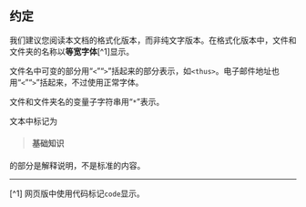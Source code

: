## 约定

我们建议您阅读本文档的格式化版本，而非纯文字版本。在格式化版本中，文件和文件夹的名称以**等宽字体**[^1]显示。

文件名中可变的部分用“`<`”“`>`”括起来的部分表示，如`<thus>`。电子邮件地址也用“`<`”“`>`”括起来，不过使用正常字体。

文件和文件夹名的变量子字符串用“`*`”表示。

文本中标记为
> #### 基础知识

的部分是解释说明，不是标准的内容。

----

[^1] 网页版中使用代码标记`code`显示。
